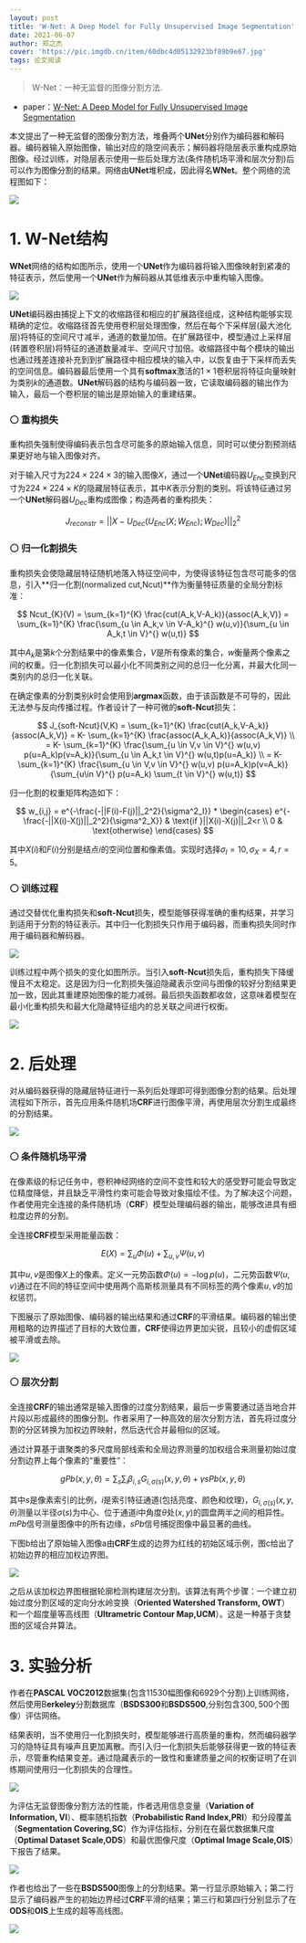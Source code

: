 ```yaml
---
layout: post
title: 'W-Net: A Deep Model for Fully Unsupervised Image Segmentation'
date: 2021-06-07
author: 郑之杰
cover: 'https://pic.imgdb.cn/item/60dbc4d05132923bf89b9e67.jpg'
tags: 论文阅读
---
```


> W-Net：一种无监督的图像分割方法.

- paper：[W-Net: A Deep Model for Fully Unsupervised Image Segmentation](https://arxiv.org/abs/1711.08506)

本文提出了一种无监督的图像分割方法，堆叠两个**UNet**分别作为编码器和解码器。编码器输入原始图像，输出对应的隐空间表示；解码器将隐层表示重构成原始图像。经过训练，对隐层表示使用一些后处理方法(条件随机场平滑和层次分割)后可以作为图像分割的结果。网络由**UNet**堆积成，因此得名**WNet**。整个网络的流程图如下：

![](https://pic.imgdb.cn/item/60dc2d405132923bf88227a5.jpg)

# 1. W-Net结构

**WNet**网络的结构如图所示，使用一个**UNet**作为编码器将输入图像映射到紧凑的特征表示，然后使用一个**UNet**作为解码器从其低维表示中重构输入图像。

![](https://pic.imgdb.cn/item/60dbc55a5132923bf89ebb75.jpg)

**UNet**编码器由捕捉上下文的收缩路径和相应的扩展路径组成，这种结构能够实现精确的定位。收缩路径首先使用卷积层处理图像，然后在每个下采样层(最大池化层)将特征的空间尺寸减半，通道的数量加倍。在扩展路径中，模型通过上采样层(转置卷积层)将特征的通道数量减半、空间尺寸加倍。收缩路径中每个模块的输出也通过残差连接补充到到扩展路径中相应模块的输入中，以恢复由于下采样而丢失的空间信息。编码器最后使用一个具有**softmax**激活的$1\times 1$卷积层将特征向量映射为类别$k$的通道数。**UNet**解码器的结构与编码器一致，它读取编码器的输出作为输入，最后一个卷积层的输出是原始输入的重建结果。

### ⚪ 重构损失

重构损失强制使得编码表示包含尽可能多的原始输入信息，同时可以使分割预测结果更好地与输入图像对齐。

对于输入尺寸为$224 \times 224 \times 3$的输入图像$X$，通过一个**UNet**编码器$U_{Enc}$变换到尺寸为$224 \times 224 \times K$的隐藏层特征表示，其中$K$表示分割的类别。将该特征通过另一个**UNet**解码器$U_{Dec}$重构成图像；构造两者的重构损失：

$$ J_{reconstr} = || X- U_{Dec}(U_{Enc}(X;W_{Enc});W_{Dec})||^2_2 $$

### ⚪ 归一化割损失

重构损失会使隐藏层特征随机地落入特征空间中，为使得该特征包含尽可能多的信息，引入**归一化割(normalized cut,Ncut)**作为衡量特征质量的全局分割标准：

$$ Ncut_{K}(V) = \sum_{k=1}^{K} \frac{cut(A_k,V-A_k)}{assoc(A_k,V)} = \sum_{k=1}^{K} \frac{\sum_{u \in A_k,v \in V-A_k}^{} w(u,v)}{\sum_{u \in A_k,t \in V}^{} w(u,t)}  $$

其中$A_k$是第$k$个分割结果中的像素集合，$V$是所有像素的集合，$w$衡量两个像素之间的权重。归一化割损失可以最小化不同类别之间的总归一化分离，并最大化同一类别内的总归一化关联。

在确定像素的分割类别$k$时会使用到**argmax**函数，由于该函数是不可导的，因此无法参与反向传播过程。作者设计了一种可微的**soft-Ncut**损失：

$$ J_{soft-Ncut}(V,K) = \sum_{k=1}^{K} \frac{cut(A_k,V-A_k)}{assoc(A_k,V)} = K- \sum_{k=1}^{K} \frac{assoc(A_k,A_k)}{assoc(A_k,V)} \\ = K- \sum_{k=1}^{K} \frac{\sum_{u \in V,v \in V}^{} w(u,v) p(u=A_k)p(v=A_k)}{\sum_{u \in A_k,t \in V}^{} w(u,t)p(u=A_k)} \\ = K- \sum_{k=1}^{K} \frac{\sum_{u \in V,v \in V}^{} w(u,v) p(u=A_k)p(v=A_k)}{\sum_{u\in V}^{} p(u=A_k) \sum_{t \in V}^{} w(u,t)} $$

归一化割的权重矩阵构造如下：

$$ w_{i,j} = e^{-\frac{-||F(i)-F(j)||_2^2}{\sigma^2_I}} * \begin{cases} e^{-\frac{-||X(i)-X(j)||_2^2}{\sigma^2_X}} & \text{if }||X(i)-X(j)||_2<r \\ 0 & \text{otherwise} \end{cases} $$

其中$X(i)$和$F(i)$分别是结点$i$的空间位置和像素值。实现时选择$\sigma_I = 10, \sigma_X=4, r=5$。

### ⚪ 训练过程

通过交替优化重构损失和**soft-Ncut**损失，模型能够获得准确的重构结果，并学习到适用于分割的特征表示。其中归一化割损失只作用于编码器，而重构损失同时作用于编码器和解码器。

![](https://pic.imgdb.cn/item/62cbe1f6f54cd3f937b9e108.jpg)

训练过程中两个损失的变化如图所示。当引入**soft-Ncut**损失后，重构损失下降缓慢且不太稳定。这是因为归一化割损失强迫隐藏表示空间与图像的较好分割结果更加一致，因此其重建原始图像的能力减弱。最后损失函数都收敛，这意味着模型在最小化重构损失和最大化隐藏特征组内的总关联之间进行权衡。

![](https://pic.imgdb.cn/item/60dc33075132923bf8a1115a.jpg)

# 2. 后处理

对从编码器获得的隐藏层特征进行一系列后处理即可得到图像分割的结果。后处理流程如下所示，首先应用条件随机场**CRF**进行图像平滑，再使用层次分割生成最终的分割结果。

![](https://pic.imgdb.cn/item/62cbd8a6f54cd3f937a95d44.jpg)

### ⚪ 条件随机场平滑

在像素级的标记任务中，卷积神经网络的空间不变性和较大的感受野可能会导致定位精度降低，并且缺乏平滑性约束可能会导致对象描绘不佳。为了解决这个问题，作者使用完全连接的条件随机场（**CRF**）模型处理编码器的输出，能够改进具有细粒度边界的分割。

全连接**CRF**模型采用能量函数：

$$ E(X) = \sum_{u} \Phi(u) +\sum_{u,v} \Psi(u,v) $$

其中$u,v$是图像$X$上的像素。定义一元势函数$\Phi(u) = -\log p(u)$，二元势函数$\Psi(u,v)$通过在不同的特征空间中使用两个高斯核测量具有不同标签的两个像素$u,v$的加权惩罚。

下图展示了原始图像、编码器的输出结果和通过**CRF**的平滑结果。编码器的输出使用粗略的边界描述了目标的大致位置，**CRF**使得边界更加尖锐，且较小的虚假区域被平滑或去除。

![](https://pic.imgdb.cn/item/62cbdb76f54cd3f937ae29ef.jpg)

### ⚪ 层次分割

全连接**CRF**的输出通常是输入图像的过度分割结果，最后一步需要通过适当地合并片段以形成最终的图像分割。作者采用了一种高效的层次分割方法，首先将过度分割的分区转换为加权边界映射，然后迭代合并最相似的区域。

通过计算基于谱聚类的多尺度局部线索和全局边界测量的加权组合来测量初始过度分割边界上每个像素的“重要性”：

$$ gPb(x,y,\theta) = \sum_{s} \sum_{i} \beta_{i,s} G_{i,\sigma(s)}(x,y,\theta)+\gamma sPb(x,y,\theta) $$

其中$s$是像素索引的比例，$i$是索引特征通道(包括亮度、颜色和纹理)，$G_{i,\sigma(s)}(x,y,\theta)$测量以半径$\sigma(s)$为中心、位于通道$i$中角度$θ$处$(x,y)$的圆盘两半之间的相异性。$mPb$信号测量图像中的所有边缘，$sPb$信号捕捉图像中最显著的曲线。

下图b给出了原始输入图像a由**CRF**生成的边界为红线的初始区域示例，图c给出了初始边界的相应加权边界图。

![](https://pic.imgdb.cn/item/62cbde95f54cd3f937b4235e.jpg)

之后从该加权边界图根据轮廓检测构建层次分割。该算法有两个步骤：一个建立初始过度分割区域的定向分水岭变换（**Oriented Watershed Transform, OWT**）和一个超度量等高线图（**Ultrametric Contour Map,UCM**）。这是一种基于贪婪图的区域合并算法。

# 3. 实验分析

作者在**PASCAL VOC2012**数据集(包含$11530$幅图像和$6929$个分割)上训练网络，然后使用B**erkeley**分割数据库（**BSDS300**和**BSDS500**,分别包含$300,500$个图像）评估网络。

结果表明，当不使用归一化割损失时，模型能够进行高质量的重构，然而编码器学习的隐特征具有噪声且更加离散。而引入归一化割损失后能够获得更一致的特征表示，尽管重构结果变差。通过隐藏表示的一致性和重建质量之间的权衡证明了在训练期间使用归一化割损失的合理性。

![](https://pic.imgdb.cn/item/62cbe3bdf54cd3f937bccf74.jpg)

为评估无监督图像分割方法的性能，作者选用信息变量（**Variation of Information, VI**）、概率随机指数（**Probabilistic Rand Index,PRI**）和分段覆盖（**Segmentation Covering,SC**）作为评估指标，分别在在最优数据集尺度（**Optimal Dataset Scale,ODS**）和最优图像尺度（**Optimal Image Scale,OIS**）下报告了结果。

![](https://pic.imgdb.cn/item/62cbe513f54cd3f937beb08f.jpg)

作者也给出了一些在**BSDS500**图像上的分割结果。第一行显示原始输入；第二行显示了编码器产生的初始边界经过**CRF**平滑的结果；第三行和第四行分别显示了在**ODS**和**OIS**上生成的超等高线图。

![](https://pic.imgdb.cn/item/62cbe5bbf54cd3f937bfb862.jpg)